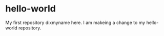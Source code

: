 # hello-world
My first repository
dixmyname here. I am makeing a change to my hello-world repository.
